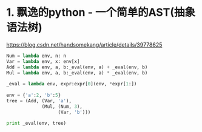 # 1. 飘逸的python - 一个简单的AST(抽象语法树)






https://blog.csdn.net/handsomekang/article/details/39778625









```python
Num = lambda env, n: n
Var = lambda env, x: env[x]
Add = lambda env, a, b:_eval(env, a) + _eval(env, b)
Mul = lambda env, a, b:_eval(env, a) * _eval(env, b)
 
_eval = lambda env, expr:expr[0](env, *expr[1:])
 
env = {'a':2, 'b':5}
tree = (Add, (Var, 'a'),
             (Mul, (Num, 3),
                   (Var, 'b')))
 
print _eval(env, tree)

```